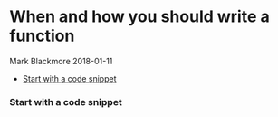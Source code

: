 When and how you should write a function
================
Mark Blackmore
2018-01-11

-   [Start with a code snippet](#start-with-a-code-snippet)

### Start with a code snippet
